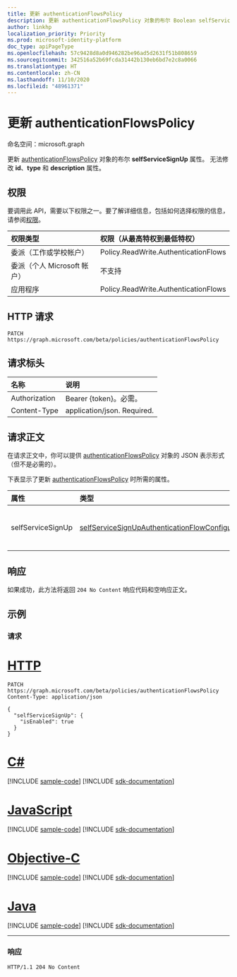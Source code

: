 ```yaml
---
title: 更新 authenticationFlowsPolicy
description: 更新 authenticationFlowsPolicy 对象的布尔 Boolean selfServiceSignUp 属性。
author: linkhp
localization_priority: Priority
ms.prod: microsoft-identity-platform
doc_type: apiPageType
ms.openlocfilehash: 57c9428d8a0d946282be96ad5d2631f51b808659
ms.sourcegitcommit: 342516a52b69fcda31442b130eb6bd7e2c8a0066
ms.translationtype: HT
ms.contentlocale: zh-CN
ms.lasthandoff: 11/10/2020
ms.locfileid: "48961371"
---
```

# <a name="update-authenticationflowspolicy"></a>更新 authenticationFlowsPolicy

命名空间：microsoft.graph

更新 [authenticationFlowsPolicy](../resources/authenticationflowspolicy.md) 对象的布尔 **selfServiceSignUp** 属性。 无法修改 **id**、**type** 和 **description** 属性。

## <a name="permissions"></a>权限
要调用此 API，需要以下权限之一。要了解详细信息，包括如何选择权限的信息，请参阅[权限](/graph/permissions-reference)。

|权限类型|权限（从最高特权到最低特权）|
|:---|:---|
|委派（工作或学校帐户）|Policy.ReadWrite.AuthenticationFlows|
|委派（个人 Microsoft 帐户）|不支持|
|应用程序|Policy.ReadWrite.AuthenticationFlows|

## <a name="http-request"></a>HTTP 请求

<!-- {
  "blockType": "ignored"
}
-->
``` http
PATCH https://graph.microsoft.com/beta/policies/authenticationFlowsPolicy
```

## <a name="request-headers"></a>请求标头
|名称|说明|
|:---|:---|
|Authorization|Bearer {token}。必需。|
|Content-Type|application/json. Required.|

## <a name="request-body"></a>请求正文
在请求正文中，你可以提供 [authenticationFlowsPolicy](../resources/authenticationflowspolicy.md) 对象的 JSON 表示形式（但不是必需的）。

下表显示了更新 [authenticationFlowsPolicy](../resources/authenticationflowspolicy.md) 时所需的属性。

|属性|类型|说明|
|:---|:---|:---|
|selfServiceSignUp|[selfServiceSignUpAuthenticationFlowConfiguration](../resources/selfservicesignupauthenticationflowconfiguration.md)|自助注册配置。|

## <a name="response"></a>响应

如果成功，此方法将返回 `204 No Content` 响应代码和空响应正文。

## <a name="example"></a>示例

### <a name="request"></a>请求

# <a name="http"></a>[HTTP](#tab/http)
<!-- {
  "blockType": "request",
  "name": "update_authenticationflowspolicy"
}
-->
```http
PATCH https://graph.microsoft.com/beta/policies/authenticationFlowsPolicy
Content-Type: application/json

{
  "selfServiceSignUp": {
    "isEnabled": true
  }
}
```
# <a name="c"></a>[C#](#tab/csharp)
[!INCLUDE [sample-code](../includes/snippets/csharp/update-authenticationflowspolicy-csharp-snippets.md)]
[!INCLUDE [sdk-documentation](../includes/snippets/snippets-sdk-documentation-link.md)]

# <a name="javascript"></a>[JavaScript](#tab/javascript)
[!INCLUDE [sample-code](../includes/snippets/javascript/update-authenticationflowspolicy-javascript-snippets.md)]
[!INCLUDE [sdk-documentation](../includes/snippets/snippets-sdk-documentation-link.md)]

# <a name="objective-c"></a>[Objective-C](#tab/objc)
[!INCLUDE [sample-code](../includes/snippets/objc/update-authenticationflowspolicy-objc-snippets.md)]
[!INCLUDE [sdk-documentation](../includes/snippets/snippets-sdk-documentation-link.md)]

# <a name="java"></a>[Java](#tab/java)
[!INCLUDE [sample-code](../includes/snippets/java/update-authenticationflowspolicy-java-snippets.md)]
[!INCLUDE [sdk-documentation](../includes/snippets/snippets-sdk-documentation-link.md)]

---


### <a name="response"></a>响应
<!-- {
  "blockType": "response",
  "truncated": true
} -->
``` http
HTTP/1.1 204 No Content
```


